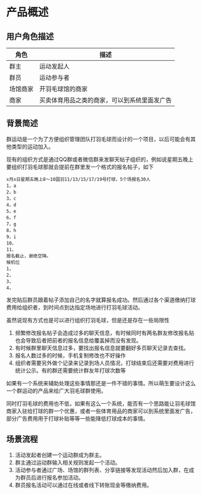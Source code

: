 # 产品概述
## 用户角色描述

角色 | 描述
---- | ---
群主 | 运动发起人
群员 |  运动参与者
场馆商家 | 开羽毛球馆的商家
商家 | 买卖体育用品之类的商家，可以到系统里面发广告

## 背景简述
群运动是一个为了方便组织管理团队打羽毛球而设计的一个项目，以后可能会有其他类型的运动加入。

现有的组织方式是通过QQ群或者微信群来发聊天帖子组织的，例如说星期五晚上要组织打羽毛球那就会提前在群里发一个格式的报名帖子，如下

    x月x日星期五晚上8～10国羽11/13/15/17/19号打球，5个场报名30人
    1，a
    2，b
    3，c
    4，d
    5，e
    6，f
    7，g
    8，h
    9，i
    10，
    11，
    报名截止，谢绝空降。
    候机位
    1，
    2，
    3，
    4，

发完贴后群员跟着帖子添加自己的名字就算报名成功。然后通过各个渠道缴纳打球费用给组织者，到时间点到达指定场地进行打羽毛球活动。

虽然说现有方式也是可以进行组织打羽毛球，但是还是存在一些局限性
1. 频繁修改报名帖子会造成过多的聊天信息，有时候同时有两名群友修改报名贴也会导致后者把前者的报名信息给覆盖掉而没有发现。
2. 有时候群里聊天信息过多，要找出报名信息就要翻好多页聊天记录去查找。
3. 报名人数过多的时候，手机复制修改也不好操作
4. 组织者需要另外做个记录来记录到场人员情况，打球结束后还需要对费用进行统计公示。有的群还需要统计群友年打球次数等

如果有一个系统来辅助处理这些事情那还是一件不错的事情。所以萌生要设计这么一个群运动的产品来给广大羽毛球群使用。

同时打羽毛球的费用也不低，如果有这么一个系统，能否有一个思路能让羽毛球馆商家入驻给打球的群一个优惠，或者一些体育用品的商家可以到系统里面发广告，部分广告费用用于打球补贴等等一些能降低打球成本的事情。

## 场景流程
1. 活动发起者创建一个运动群成为群主。
2. 群主通过运动群输入相关规则发起一个活动。
3. 活动参与者通过广场、场馆的群列表、分享链接等发现活动然后加入群，在成为群员后进行报名参加活动。
4. 群员报名活动可以通过在线或者线下转账现金等缴纳费用。